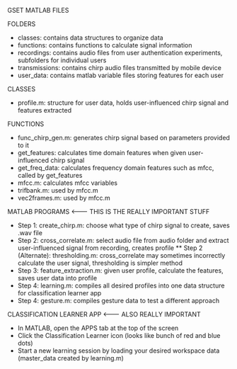 GSET MATLAB FILES

FOLDERS
* classes: contains data structures to organize data
* functions: contains functions to calculate signal information
* recordings: contains audio files from user authentication experiments, subfolders for individual users
* transmissions: contains chirp audio files transmitted by mobile device
* user_data: contains matlab variable files storing features for each user

CLASSES
* profile.m: structure for user data, holds user-influenced chirp signal and features extracted

FUNCTIONS
* func_chirp_gen.m: generates chirp signal based on parameters provided to it
* get_features: calculates time domain features when given user-influenced chirp signal
* get_freq_data: calculates frequency domain features such as mfcc, called by get_features
* mfcc.m: calculates mfcc variables
* trifbank.m: used by mfcc.m
* vec2frames.m: used by mfcc.m

MATLAB PROGRAMS <--- THIS IS THE REALLY IMPORTANT STUFF 
* Step 1: create_chirp.m: choose what type of chirp signal to create, saves .wav file
* Step 2: cross_correlate.m: select audio file from audio folder and extract user-influenced signal from recording, creates profile
** Step 2 (Alternate): thresholding.m: cross_correlate may sometimes incorrectly calculate the user signal, thresholding is simpler method
* Step 3: feature_extraction.m: given user profile, calculate the features, saves user data into profile
* Step 4: learning.m: compiles all desired profiles into one data structure for classification learner app
* Step 4: gesture.m: compiles gesture data to test a different approach

CLASSIFICATION LEARNER APP <--- ALSO REALLY IMPORTANT
* In MATLAB, open the APPS tab at the top of the screen
* Click the Classification Learner icon (looks like bunch of red and blue dots)
* Start a new learning session by loading your desired workspace data (master_data created by learning.m)
